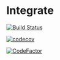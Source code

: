 # Integrate

[![Build Status](https://app.travis-ci.com/The-Poolz/Integrate.svg?branch=master)](https://app.travis-ci.com/The-Poolz/Integrate)

[![codecov](https://codecov.io/gh/The-Poolz/Integrate/branch/master/graph/badge.svg?token=oHLhnWmbxb)](https://codecov.io/gh/The-Poolz/Integrate)

[![CodeFactor](https://www.codefactor.io/repository/github/the-poolz/integrate/badge)](https://www.codefactor.io/repository/github/the-poolz/integrate)
